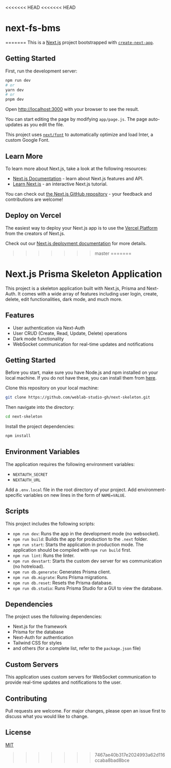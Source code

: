 <<<<<<< HEAD
<<<<<<< HEAD
# next-fs-bms
=======
This is a [Next.js](https://nextjs.org/) project bootstrapped with [`create-next-app`](https://github.com/vercel/next.js/tree/canary/packages/create-next-app).

## Getting Started

First, run the development server:

```bash
npm run dev
# or
yarn dev
# or
pnpm dev
```

Open [http://localhost:3000](http://localhost:3000) with your browser to see the result.

You can start editing the page by modifying `app/page.js`. The page auto-updates as you edit the file.

This project uses [`next/font`](https://nextjs.org/docs/basic-features/font-optimization) to automatically optimize and load Inter, a custom Google Font.

## Learn More

To learn more about Next.js, take a look at the following resources:

- [Next.js Documentation](https://nextjs.org/docs) - learn about Next.js features and API.
- [Learn Next.js](https://nextjs.org/learn) - an interactive Next.js tutorial.

You can check out [the Next.js GitHub repository](https://github.com/vercel/next.js/) - your feedback and contributions are welcome!

## Deploy on Vercel

The easiest way to deploy your Next.js app is to use the [Vercel Platform](https://vercel.com/new?utm_medium=default-template&filter=next.js&utm_source=create-next-app&utm_campaign=create-next-app-readme) from the creators of Next.js.

Check out our [Next.js deployment documentation](https://nextjs.org/docs/deployment) for more details.
>>>>>>> master
=======
# Next.js Prisma Skeleton Application

This project is a skeleton application built with Next.js, Prisma and Next-Auth. It comes with a wide array of features including user login, create, delete, edit functionalities, dark mode, and much more.

## Features

- User authentication via Next-Auth
- User CRUD (Create, Read, Update, Delete) operations
- Dark mode functionality
- WebSocket communication for real-time updates and notifications

## Getting Started

Before you start, make sure you have Node.js and npm installed on your local machine. If you do not have these, you can install them from [here](https://nodejs.org/en/download/).

Clone this repository on your local machine:

```bash
git clone https://github.com/weblab-studio-gh/next-skeleton.git
```

Then navigate into the directory:

```bash
cd next-skeleton
```

Install the project dependencies:

```bash
npm install
```

## Environment Variables

The application requires the following environment variables:

- `NEXTAUTH_SECRET`
- `NEXTAUTH_URL`

Add a `.env.local` file in the root directory of your project. Add environment-specific variables on new lines in the form of `NAME=VALUE`.

## Scripts

This project includes the following scripts:

- `npm run dev`: Runs the app in the development mode (no websocket).
- `npm run build`: Builds the app for production to the `.next` folder.
- `npm run start`: Starts the application in production mode. The application should be compiled with `npm run build` first.
- `npm run lint`: Runs the linter.
- `npm run devstart`: Starts the custom dev server for ws communication (no hotreload).
- `npm run db.generate`: Generates Prisma client.
- `npm run db.migrate`: Runs Prisma migrations.
- `npm run db.reset`: Resets the Prisma database.
- `npm run db.studio`: Runs Prisma Studio for a GUI to view the database.

## Dependencies

The project uses the following dependencies:

- Next.js for the framework
- Prisma for the database
- Next-Auth for authentication
- Tailwind CSS for styles
- and others (for a complete list, refer to the `package.json` file)

## Custom Servers

This application uses custom servers for WebSocket communication to provide real-time updates and notifications to the user.

## Contributing

Pull requests are welcome. For major changes, please open an issue first to discuss what you would like to change.

## License

[MIT](https://choosealicense.com/licenses/mit/)
>>>>>>> 7467ae40b317e2024993a62d116ccaba8bad8bce
